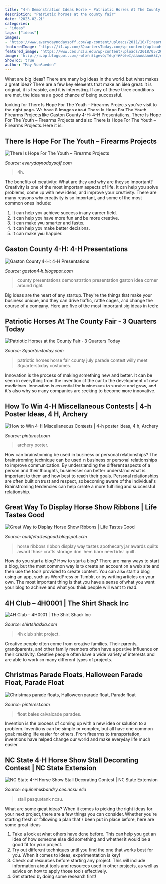 ```yaml
---
title: "4-h Demonstration Ideas Horse ~ Patriotic Horses At The County Fair"
description: "Patriotic horses at the county fair"
date: "2023-02-21"
categories:
- "ideas"
tags: ["ideas"]
images:
- "https://www.everydaynodaysoff.com/wp-content/uploads/2011/10/Firearms-Projects-4H.jpg"
featuredImage: "https://i1.wp.com/3QuartersToday.com/wp-content/uploads/2014/08/IMG952924-301.jpg?resize=600%2C800"
featured_image: "https://www.ces.ncsu.edu/wp-content/uploads/2018/05/2017-Stall-decorating-Pasquotank-county-768x576.jpg"
image: "http://4.bp.blogspot.com/-wfbYr5igevQ/T6qYYRPG0eI/AAAAAAAABSI/oZxb7DeWG-g/s1600/P1080629.JPG"
ShowToc: true
author: "May VonRueden"
---
```



What are big ideas?
There are many big ideas in the world, but what makes a great idea? There are a few key elements that make an idea great: it is original, it is feasible, and it is interesting. If any of these three conditions are met, the idea has a good chance of being successful.

	

		
looking for There Is Hope For The Youth – Firearms Projects you've visit to the right page. We have 8 Images about There Is Hope For The Youth – Firearms Projects like Gaston County 4-H: 4-H Presentations, There Is Hope For The Youth – Firearms Projects and also There Is Hope For The Youth – Firearms Projects. Here it is:
		
    
## There Is Hope For The Youth – Firearms Projects

<img loading=lazy src="https://www.everydaynodaysoff.com/wp-content/uploads/2011/10/Firearms-Projects-4H.jpg" onerror="this.onerror=null;this.src='https://tse1.mm.bing.net/th?id=OIP.oy4peT3VDl15djvAuo4rHgHaDj&amp;pid=15.1';" alt="There Is Hope For The Youth – Firearms Projects">

_Source: everydaynodaysoff.com_

>4h. 

	

The benefits of creativity: What are they and why are they so important?
Creativity is one of the most important aspects of life. It can help you solve problems, come up with new ideas, and improve your creativity. There are many reasons why creativity is so important, and some of the most common ones include: 
1) It can help you achieve success in any career field.
2) It can help you have more fun and be more creative. 
3) It can make you smarter and faster. 
4) It can help you make better decisions. 
5) It can make you happier.

    
## Gaston County 4-H: 4-H Presentations

<img loading=lazy src="https://lh4.googleusercontent.com/-k_eNGB9-wkY/TYN4xngGWcI/AAAAAAAAAGw/9CZYscx04tg/s1600/horse_presentation.jpg" onerror="this.onerror=null;this.src='https://tse2.mm.bing.net/th?id=OIP.h-EPU2NAjecA-psI-jXWMQHaE6&amp;pid=15.1';" alt="Gaston County 4-H: 4-H Presentations">

_Source: gaston4-h.blogspot.com_

>county presentations demonstration presentation gaston idea corner around right. 

	

Big ideas are the heart of any startup. They're the things that make your business unique, and they can drive traffic, rattle cages, and change the course of a company. Here are five of the most important big ideas in tech: 

    
## Patriotic Horses At The County Fair - 3 Quarters Today

<img loading=lazy src="https://i1.wp.com/3QuartersToday.com/wp-content/uploads/2014/08/IMG952924-301.jpg?resize=600%2C800" onerror="this.onerror=null;this.src='https://tse1.mm.bing.net/th?id=OIP.a0LJ7veHiaOykzps1OL8FAHaJ4&amp;pid=15.1';" alt="Patriotic Horses at the County Fair - 3 Quarters Today">

_Source: 3quarterstoday.com_

>patriotic horses horse fair county july parade contest willy meet 3quarterstoday costumes. 

	

Innovation is the process of making something new and better. It can be seen in everything from the invention of the car to the development of new medicines. Innovation is essential for businesses to survive and grow, and it's also why so many companies are seeking to become more innovative.

    
## How To Win 4-H Miscellaneous Contests | 4-h Poster Ideas, 4 H, Archery

<img loading=lazy src="https://i.pinimg.com/originals/67/5c/63/675c63ff2aa10f1acb463ab2748bc06b.jpg" onerror="this.onerror=null;this.src='https://tse3.mm.bing.net/th?id=OIP.SV0EqOo0-i2NgU7OgfVhVgAAAA&amp;pid=15.1';" alt="How to Win 4-H Miscellaneous Contests | 4-h poster ideas, 4 h, Archery">

_Source: pinterest.com_

>archery poster. 

	

How can brainstroming be used in business or personal relationships?
The brainstroming technique can be used in business or personal relationships to improve communication. By understanding the different aspects of a person and their thoughts, businesses can better understand what is important to them and how best to reach their goals. Personal relationships are often built on trust and respect, so becoming aware of the individual's Brainstroming tendencies can help create a more fulfilling and successful relationship.

    
## Great Way To Display Horse Show Ribbons | Life Tastes Good

<img loading=lazy src="http://4.bp.blogspot.com/-wfbYr5igevQ/T6qYYRPG0eI/AAAAAAAABSI/oZxb7DeWG-g/s1600/P1080629.JPG" onerror="this.onerror=null;this.src='https://tse3.mm.bing.net/th?id=OIP.9qJEnLcGl3Xq4SsO-Ug7dgHaJ4&amp;pid=15.1';" alt="Great Way to Display Horse Show Ribbons | Life Tastes Good">

_Source: ourlifetastesgood.blogspot.com_

>horse ribbons ribbon display way tastes apothecary jar awards quilts award those crafts storage don them barn need idea quilt. 

	

How do you start a blog?
How to start a blog? There are many ways to start a blog, but the most common way is to create an account on a web site and then use the tools provided to create content. You can also start a blog using an app, such as WordPress or Tumblr, or by writing articles on your own. The most important thing is that you have a sense of what you want your blog to achieve and what you think people will want to read.

    
## 4H Club – 4H0001 | The Shirt Shack Inc

<img loading=lazy src="http://www.shirtshackia.com/wp-content/uploads/2015/06/AP-4H-Club-V2-2015-FF3.jpg" onerror="this.onerror=null;this.src='https://tse4.mm.bing.net/th?id=OIP.2Rhx_YSDfQZvlN5KWwCkPgHaGC&amp;pid=15.1';" alt="4H Club – 4H0001 | The Shirt Shack Inc">

_Source: shirtshackia.com_

>4h club shirt project. 

	

Creative people often come from creative families. Their parents, grandparents, and other family members often have a positive influence on their creativity. Creative people often have a wide variety of interests and are able to work on many different types of projects.

    
## Christmas Parade Floats, Halloween Parade Float, Parade Float

<img loading=lazy src="https://i.pinimg.com/originals/1f/b5/eb/1fb5eb6a1279b9d1a439457b9437b251.jpg" onerror="this.onerror=null;this.src='https://tse3.mm.bing.net/th?id=OIP.Faogp6Rm419FZYaq0OPhkwHaE8&amp;pid=15.1';" alt="Christmas parade floats, Halloween parade float, Parade float">

_Source: pinterest.com_

>float bales calvalcade parades. 

	

Invention is the process of coming up with a new idea or solution to a problem. Inventions can be simple or complex, but all have one common goal: making life easier for others. From firearms to transportation, inventions have helped change our world and make everyday life much easier.

    
## NC State 4-H Horse Show Stall Decorating Contest | NC State Extension

<img loading=lazy src="https://www.ces.ncsu.edu/wp-content/uploads/2018/05/2017-Stall-decorating-Pasquotank-county-768x576.jpg" onerror="this.onerror=null;this.src='https://tse3.mm.bing.net/th?id=OIP.N-pu3SEOD6jDTlu7hLFJFAHaFj&amp;pid=15.1';" alt="NC State 4-H Horse Show Stall Decorating Contest | NC State Extension">

_Source: equinehusbandry.ces.ncsu.edu_

>stall pasquotank ncsu. 

	

What are some great ideas?
When it comes to picking the right ideas for your next project, there are a few things you can consider. Whether you're starting fresh or following a plan that's been put in place before, here are some great ideas:
1. Take a look at what others have done before. This can help you get an idea of how someone else did something and whether it would be a good fit for your project. 
2. Try out different techniques until you find the one that works best for you. When it comes to ideas, experimentation is key! 
3. Check out resources before starting any project. This will include information about tools and resources used in other projects, as well as advice on how to apply those tools effectively. 
4. Get started by doing some research first!

